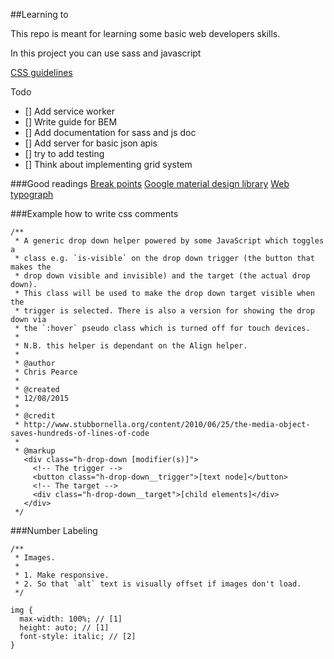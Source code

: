 
 ##Learning to

This repo is meant for learning some basic web developers skills.

In this project you can use sass and javascript

[CSS guidelines](https://github.com/chris-pearce/css-guidelines#state-hooks)


Todo

  - [] Add service worker
  - [] Write guide for BEM
  - [] Add documentation for sass and js doc
  - [] Add server for basic  json apis
  - [] try to add testing
  - [] Think about implementing grid system


###Good readings
[Break points](https://www.google.com/design/spec/layout/responsive-ui.html#responsive-ui-breakpoints)
[Google material design library](http://materializecss.com/buttons.html)
[Web typograph](http://www.zell-weekeat.com/responsive-typography/?utm_source=Responsive+Design+Weekly&utm_campaign=c08afff8ef-Responsive_Design_Weekly_194&utm_medium=email&utm_term=0_df65b6d7c8-c08afff8ef-59049665&goal=0_df65b6d7c8-c08afff8ef-59049665&mc_cid=c08afff8ef&mc_eid=f70ddabeeb)

###Example how to write css comments

```
/**
 * A generic drop down helper powered by some JavaScript which toggles a
 * class e.g. `is-visible` on the drop down trigger (the button that makes the
 * drop down visible and invisible) and the target (the actual drop down).
 * This class will be used to make the drop down target visible when the
 * trigger is selected. There is also a version for showing the drop down via
 * the `:hover` pseudo class which is turned off for touch devices.
 *
 * N.B. this helper is dependant on the Align helper.
 *
 * @author
 * Chris Pearce
 *
 * @created
 * 12/08/2015
 *
 * @credit
 * http://www.stubbornella.org/content/2010/06/25/the-media-object-saves-hundreds-of-lines-of-code
 *
 * @markup
   <div class="h-drop-down [modifier(s)]">
     <!-- The trigger -->
     <button class="h-drop-down__trigger">[text node]</button>
     <!-- The target -->
     <div class="h-drop-down__target">[child elements]</div>
   </div>
 */
```

###Number Labeling

```
/**
 * Images.
 *
 * 1. Make responsive.
 * 2. So that `alt` text is visually offset if images don't load.
 */

img {
  max-width: 100%; // [1]
  height: auto; // [1]
  font-style: italic; // [2]
}
```
